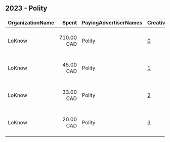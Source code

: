 ## 2023 - Polity 
|OrganizationName|Spent|PayingAdvertiserNames|CreativeUrls|Impressions|Genders|AgeBrackets|CountryCodes|BillingAddresses|CandidateBallotInformation|
|:---|---:|:---|:---|---:|:---|:---|:---|:---|:---|
|LoKnow|710.00 CAD|Polity|[0](https://www.snap.com/political-ads/asset/29743b4b520fe6d9e1f446d1f124fd6fb4a1bcf5d813346da658f27697df1655?mediaType=jpg)|148,464||18+|canada|"2000, 10130-103 Street NW,Edmonton,T5J 3N9,CA"|Polity Election Marketplace|
|LoKnow|45.00 CAD|Polity|[1](https://www.snap.com/political-ads/asset/6e0b7dc350d2e58314979eb96126a2b3624dd96698c3fdcbbb3272cb69ade6d8?mediaType=jpg)|6,854||18+|canada|"2000, 10130-103 Street NW,Edmonton,T5J 3N9,CA"|Polity Election Marketplace|
|LoKnow|33.00 CAD|Polity|[2](https://www.snap.com/political-ads/asset/28e9e2427c6770abe8e6af27b306b4d7ffe292c703b37e36a7d800ba5b39880c?mediaType=jpg)|5,931||18+|canada|"2000, 10130-103 Street NW,Edmonton,T5J 3N9,CA"|Polity Election Marketplace|
|LoKnow|20.00 CAD|Polity|[3](https://www.snap.com/political-ads/asset/8ef998de4042f6fa352359bb49a11e072af3947ed1ed570bd0a48f98eb9d3150?mediaType=jpg)|3,870||18+|canada|"2000, 10130-103 Street NW,Edmonton,T5J 3N9,CA"|Polity Election Marketplace|
